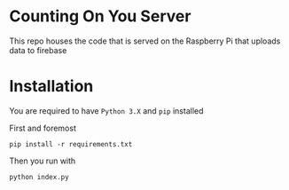# Counting On You Server

This repo houses the code that is served on the Raspberry Pi that uploads data to firebase

# Installation

You are required to have `Python 3.X` and `pip` installed

First and foremost

```ssh
pip install -r requirements.txt
```

Then you run with

```ssh
python index.py
```



